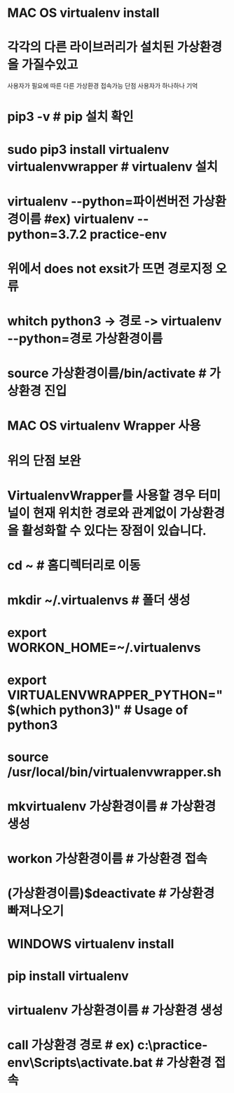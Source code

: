 # MAC OS virtualenv install
# 각각의 다른 라이브러리가 설치된 가상환경을 가질수있고
사용자가 필요에 따른 다른 가상환경 접속가능 단점 사용자가 하나하나 기억

# pip3 -v  # pip 설치 확인
# sudo pip3 install virtualenv virtualenvwrapper # virtualenv 설치
# virtualenv --python=파이썬버전 가상환경이름 #ex) virtualenv --python=3.7.2 practice-env
# 위에서 does not exsit가 뜨면 경로지정 오류
# whitch python3 -> 경로 -> virtualenv --python=경로 가상환경이름
# source 가상환경이름/bin/activate # 가상환경 진입
#
# MAC OS virtualenv Wrapper 사용
# 위의 단점 보완
# VirtualenvWrapper를 사용할 경우 터미널이 현재 위치한 경로와 관계없이 가상환경을 활성화할 수 있다는 장점이 있습니다.

# cd ~ # 홈디렉터리로 이동
# mkdir ~/.virtualenvs  # 폴더 생성
# export WORKON_HOME=~/.virtualenvs
# export VIRTUALENVWRAPPER_PYTHON="$(which python3)"  # Usage of python3
# source /usr/local/bin/virtualenvwrapper.sh
# mkvirtualenv 가상환경이름 # 가상환경 생성
# workon 가상환경이름 # 가상환경 접속
# (가상환경이름)$deactivate # 가상환경 빠져나오기


# WINDOWS virtualenv install
# pip install virtualenv
# virtualenv 가상환경이름 # 가상환경 생성
# call 가상환경 경로   # ex) c:\practice-env\Scripts\activate.bat # 가상환경 접속